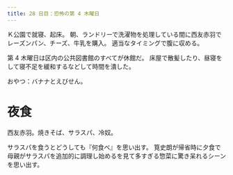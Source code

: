 ```yaml
---
title: 28 日目：恐怖の第 4 木曜日
---
```


Ｋ公園で就寝、起床。
朝、ランドリーで洗濯物を処理している間に西友赤羽でレーズンパン、チーズ、牛乳を購入。
適当なタイミングで腹に収める。

第 4 木曜日は区内の公共図書館のすべてが休館だ。
床屋で散髪したり、昼寝をして寝不足を緩和するなどして時間を潰した。

おやつ：バナナとえびせん。

# 夜食

西友赤羽。焼きそば、サラスパ、冷奴。

サラスパを食うとどうしても『何食べ』を思い出す。
筧史朗が帰省時に夕食で母親がサラスパを追加的に調理し始めるを見て多すぎる惣菜に驚き呆れるシーンを思い出す。
